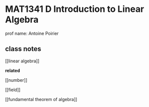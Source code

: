 # MAT1341 D Introduction to Linear Algebra

prof name: Antoine Poirier

## class notes

[[linear algebra]]

**related**

[[number]]

[[field]]

[[fundamental theorem of algebra]]
